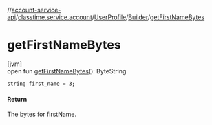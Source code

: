 //[account-service-api](../../../../index.md)/[classtime.service.account](../../index.md)/[UserProfile](../index.md)/[Builder](index.md)/[getFirstNameBytes](get-first-name-bytes.md)

# getFirstNameBytes

[jvm]\
open fun [getFirstNameBytes](get-first-name-bytes.md)(): ByteString

`string first_name = 3;`

#### Return

The bytes for firstName.
